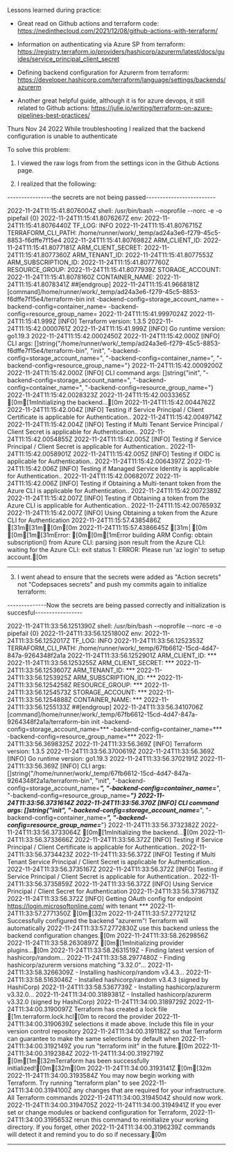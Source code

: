 Lessons learned during practice:

- Great read on Github actions and terraform code: https://nedinthecloud.com/2021/12/08/github-actions-with-terraform/

- Information on authenticating via Azure SP from terraform: https://registry.terraform.io/providers/hashicorp/azurerm/latest/docs/guides/service_principal_client_secret

- Defining backend configuration for Azurerm from terraform: https://developer.hashicorp.com/terraform/language/settings/backends/azurerm

- Another great helpful guide, although it is for azure devops, it still related to Github actions: https://julie.io/writing/terraform-on-azure-pipelines-best-practices/


Thurs Nov 24 2022
While troubleshooting I realized that the backend configuration is unable to authenticate 

To solve this problem:

1. I viewed the raw logs from from the settings icon in the Github Actions page.

2. I realized that the following:

----------------the secrets are not being passed-------------------------

2022-11-24T11:15:41.8076004Z shell: /usr/bin/bash --noprofile --norc -e -o pipefail {0}
2022-11-24T11:15:41.8076267Z env:
2022-11-24T11:15:41.8076440Z   TF_LOG: INFO
2022-11-24T11:15:41.8076715Z   TERRAFORM_CLI_PATH: /home/runner/work/_temp/ad24a3e6-f279-45c5-8853-f6dffe7f15e4
2022-11-24T11:15:41.8076982Z   ARM_CLIENT_ID: 
2022-11-24T11:15:41.8077181Z   ARM_CLIENT_SECRET: 
2022-11-24T11:15:41.8077360Z   ARM_TENANT_ID: 
2022-11-24T11:15:41.8077553Z   ARM_SUBSCRIPTION_ID: 
2022-11-24T11:15:41.8077760Z   RESOURCE_GROUP: 
2022-11-24T11:15:41.8077939Z   STORAGE_ACCOUNT: 
2022-11-24T11:15:41.8078160Z   CONTAINER_NAME: 
2022-11-24T11:15:41.8078341Z ##[endgroup]
2022-11-24T11:15:41.9668181Z [command]/home/runner/work/_temp/ad24a3e6-f279-45c5-8853-f6dffe7f15e4/terraform-bin init -backend-config=storage_account_name= -backend-config=container_name= -backend-config=resource_group_name=
2022-11-24T11:15:41.9997024Z 2022-11-24T11:15:41.999Z [INFO]  Terraform version: 1.3.5
2022-11-24T11:15:42.0000761Z 2022-11-24T11:15:41.999Z [INFO]  Go runtime version: go1.19.3
2022-11-24T11:15:42.0002450Z 2022-11-24T11:15:42.000Z [INFO]  CLI args: []string{"/home/runner/work/_temp/ad24a3e6-f279-45c5-8853-f6dffe7f15e4/terraform-bin", "init", "-backend-config=storage_account_name=", "-backend-config=container_name=", "-backend-config=resource_group_name="}
2022-11-24T11:15:42.0009200Z 2022-11-24T11:15:42.000Z [INFO]  CLI command args: []string{"init", "-backend-config=storage_account_name=", "-backend-config=container_name=", "-backend-config=resource_group_name="}
2022-11-24T11:15:42.0028323Z 
2022-11-24T11:15:42.0033365Z [0m[1mInitializing the backend...[0m
2022-11-24T11:15:42.0044762Z 2022-11-24T11:15:42.004Z [INFO]  Testing if Service Principal / Client Certificate is applicable for Authentication..
2022-11-24T11:15:42.0049714Z 2022-11-24T11:15:42.004Z [INFO]  Testing if Multi Tenant Service Principal / Client Secret is applicable for Authentication..
2022-11-24T11:15:42.0054855Z 2022-11-24T11:15:42.005Z [INFO]  Testing if Service Principal / Client Secret is applicable for Authentication..
2022-11-24T11:15:42.0058901Z 2022-11-24T11:15:42.005Z [INFO]  Testing if OIDC is applicable for Authentication..
2022-11-24T11:15:42.0064397Z 2022-11-24T11:15:42.006Z [INFO]  Testing if Managed Service Identity is applicable for Authentication..
2022-11-24T11:15:42.0068207Z 2022-11-24T11:15:42.006Z [INFO]  Testing if Obtaining a Multi-tenant token from the Azure CLI is applicable for Authentication..
2022-11-24T11:15:42.0072389Z 2022-11-24T11:15:42.007Z [INFO]  Testing if Obtaining a token from the Azure CLI is applicable for Authentication..
2022-11-24T11:15:42.0076593Z 2022-11-24T11:15:42.007Z [INFO]  Using Obtaining a token from the Azure CLI for Authentication
2022-11-24T11:15:57.4385486Z [31m[31m╷[0m[0m
2022-11-24T11:15:57.4386645Z [31m│[0m [0m[1m[31mError: [0m[0m[1mError building ARM Config: obtain subscription() from Azure CLI: parsing json result from the Azure CLI: waiting for the Azure CLI: exit status 1: ERROR: Please run 'az login' to setup account.[0m

----------------------------------------------------------------------------------------------------------------------------------------

3. I went ahead to ensure that the secrets were added as "Action secrets" not "Codepsaces secrets" and push my commits again to initialize terraform:

--------------Now the secrets are being passed correctly and initialization is succesful-----------------

2022-11-24T11:33:56.1251390Z shell: /usr/bin/bash --noprofile --norc -e -o pipefail {0}
2022-11-24T11:33:56.1251800Z env:
2022-11-24T11:33:56.1252017Z   TF_LOG: INFO
2022-11-24T11:33:56.1252353Z   TERRAFORM_CLI_PATH: /home/runner/work/_temp/67fb6612-15cd-4d47-847a-9264348f2a1a
2022-11-24T11:33:56.1252901Z   ARM_CLIENT_ID: ***
2022-11-24T11:33:56.1253255Z   ARM_CLIENT_SECRET: ***
2022-11-24T11:33:56.1253607Z   ARM_TENANT_ID: ***
2022-11-24T11:33:56.1253925Z   ARM_SUBSCRIPTION_ID: ***
2022-11-24T11:33:56.1254258Z   RESOURCE_GROUP: ***
2022-11-24T11:33:56.1254573Z   STORAGE_ACCOUNT: ***
2022-11-24T11:33:56.1254888Z   CONTAINER_NAME: ***
2022-11-24T11:33:56.1255133Z ##[endgroup]
2022-11-24T11:33:56.3410706Z [command]/home/runner/work/_temp/67fb6612-15cd-4d47-847a-9264348f2a1a/terraform-bin init -backend-config=storage_account_name=*** -backend-config=container_name=*** -backend-config=resource_group_name=***
2022-11-24T11:33:56.3698325Z 2022-11-24T11:33:56.369Z [INFO]  Terraform version: 1.3.5
2022-11-24T11:33:56.3700619Z 2022-11-24T11:33:56.369Z [INFO]  Go runtime version: go1.19.3
2022-11-24T11:33:56.3702191Z 2022-11-24T11:33:56.369Z [INFO]  CLI args: []string{"/home/runner/work/_temp/67fb6612-15cd-4d47-847a-9264348f2a1a/terraform-bin", "init", "-backend-config=storage_account_name=***", "-backend-config=container_name=***", "-backend-config=resource_group_name=***"}
2022-11-24T11:33:56.3731614Z 2022-11-24T11:33:56.370Z [INFO]  CLI command args: []string{"init", "-backend-config=storage_account_name=***", "-backend-config=container_name=***", "-backend-config=resource_group_name=***"}
2022-11-24T11:33:56.3732382Z 
2022-11-24T11:33:56.3733064Z [0m[1mInitializing the backend...[0m
2022-11-24T11:33:56.3733666Z 2022-11-24T11:33:56.372Z [INFO]  Testing if Service Principal / Client Certificate is applicable for Authentication..
2022-11-24T11:33:56.3734423Z 2022-11-24T11:33:56.372Z [INFO]  Testing if Multi Tenant Service Principal / Client Secret is applicable for Authentication..
2022-11-24T11:33:56.3735167Z 2022-11-24T11:33:56.372Z [INFO]  Testing if Service Principal / Client Secret is applicable for Authentication..
2022-11-24T11:33:56.3735859Z 2022-11-24T11:33:56.372Z [INFO]  Using Service Principal / Client Secret for Authentication
2022-11-24T11:33:56.3736713Z 2022-11-24T11:33:56.372Z [INFO]  Getting OAuth config for endpoint https://login.microsoftonline.com/ with  tenant ***
2022-11-24T11:33:57.2771350Z [0m[32m
2022-11-24T11:33:57.2772121Z Successfully configured the backend "azurerm"! Terraform will automatically
2022-11-24T11:33:57.2772830Z use this backend unless the backend configuration changes.[0m
2022-11-24T11:33:58.2629856Z 
2022-11-24T11:33:58.2630897Z [0m[1mInitializing provider plugins...[0m
2022-11-24T11:33:58.2631519Z - Finding latest version of hashicorp/random...
2022-11-24T11:33:58.2977480Z - Finding hashicorp/azurerm versions matching "3.32.0"...
2022-11-24T11:33:58.3266309Z - Installing hashicorp/random v3.4.3...
2022-11-24T11:33:58.5163046Z - Installed hashicorp/random v3.4.3 (signed by HashiCorp)
2022-11-24T11:33:58.5367739Z - Installing hashicorp/azurerm v3.32.0...
2022-11-24T11:34:00.3189381Z - Installed hashicorp/azurerm v3.32.0 (signed by HashiCorp)
2022-11-24T11:34:00.3189729Z 
2022-11-24T11:34:00.3190097Z Terraform has created a lock file [1m.terraform.lock.hcl[0m to record the provider
2022-11-24T11:34:00.3190639Z selections it made above. Include this file in your version control repository
2022-11-24T11:34:00.3191182Z so that Terraform can guarantee to make the same selections by default when
2022-11-24T11:34:00.3192149Z you run "terraform init" in the future.[0m
2022-11-24T11:34:00.3192384Z 
2022-11-24T11:34:00.3192719Z [0m[1m[32mTerraform has been successfully initialized![0m[32m[0m
2022-11-24T11:34:00.3193141Z [0m[32m
2022-11-24T11:34:00.3193584Z You may now begin working with Terraform. Try running "terraform plan" to see
2022-11-24T11:34:00.3194100Z any changes that are required for your infrastructure. All Terraform commands
2022-11-24T11:34:00.3194504Z should now work.
2022-11-24T11:34:00.3194705Z 
2022-11-24T11:34:00.3194941Z If you ever set or change modules or backend configuration for Terraform,
2022-11-24T11:34:00.3195653Z rerun this command to reinitialize your working directory. If you forget, other
2022-11-24T11:34:00.3196239Z commands will detect it and remind you to do so if necessary.[0m

-----------------------------------------------------------------------------------------------------------



 
